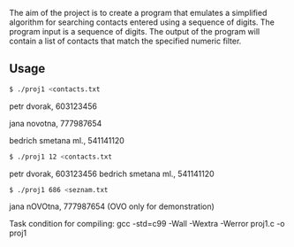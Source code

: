 The aim of the project is to create a program that emulates
a simplified algorithm for searching contacts entered using
a sequence of digits. The program input is a sequence of digits.
The output of the program will contain a list of contacts
that match the specified numeric filter.

## Usage
```bash
$ ./proj1 <contacts.txt
```
petr dvorak, 603123456

jana novotna, 777987654

bedrich smetana ml., 541141120


```bash
$ ./proj1 12 <contacts.txt
```
petr dvorak, 603123456
bedrich smetana ml., 541141120

```bash
$ ./proj1 686 <seznam.txt
```
jana nOVOtna, 777987654
(OVO only for demonstration)


Task condition for compiling:
gcc -std=c99 -Wall -Wextra -Werror proj1.c -o proj1
